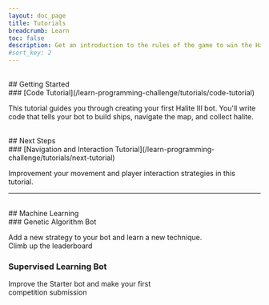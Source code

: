 ```yaml
---
layout: doc_page
title: Tutorials
breadcrumb: Learn
toc: false
description: Get an introduction to the rules of the game to win the Halite AI Programming Challenge.
#sort_key: 2
---
```

<!--
<div class="doc-section" markdown="1">

## Introduction

Learn more about the game rules, 
build your first bot, engage with advanced strategies, and more.

</div> -->


<div class="doc-section" markdown="1">


<div class="column-container">
  <div class="col" markdown="1">
<br>
## Getting Started
<br>
### [Code Tutorial](/learn-programming-challenge/tutorials/code-tutorial)

This tutorial guides you through creating your first Halite III bot. You'll write code that tells your bot to build ships, navigate the map, and collect halite.

  </div>
  <div class="col" markdown="1">

<br>
## Next Steps
<br>
### [Navigation and Interaction Tutorial](/learn-programming-challenge/tutorials/next-tutorial)

Improvement your movement and player interaction strategies in this tutorial.

  </div>
</div>

<!--
<div class="column-container">
  <div class="col" markdown="1">

### Tutorial 2

Improve the Starter bot and make your first competition submission

  </div>
  <div class="col" markdown="1">

### Tutorial 2

Add a new strategy to your bot and learn a new technique. Climb up the leaderboard

  </div>
</div> -->

---
<br>
## Machine Learning
<br>
### Genetic Algorithm Bot

Add a new strategy to your bot and learn a new technique. <br>Climb up the leaderboard

### Supervised Learning Bot

Improve the Starter bot and make your first <br>competition submission